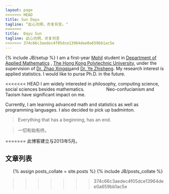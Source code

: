 ```yaml
---
layout: page
<<<<<<< HEAD
title: Sun Dayu
tagline: “此心光明，亦复何言。"
=======
title:  Dayu Sun
tagline: 此心光明，亦复何言
>>>>>>> 374c66c3aedec4f05dce13964dee0a659bb1ac5e
---
```

{% include JB/setup %}
I am a first-year [Mphil][] student in [Department of Applied
Mathematics][] , [The Hong Kong Polytechnic University][], under the
supervision of [Dr. Zhao Xingqiu][]and [Dr. Ye Zhisheng][]. My research
interest is applied statistics. I would like to purse Ph.D. in the
future.

<<<<<<< HEAD
I am widely interested in philosophy, computing science, social sciences
besides mathematics. <span style="color:white">Marxism,
</span>Neo-confucianism and Taoism have significant impact on me.

Currently, I am learning advanced math and statistics as well as
programming languages. I also decided to pick up badminton.

  [Mphil]: http://en.wikipedia.org/wiki/Master_of_Philosophy
  [Department of Applied Mathematics]: http://www.polyu.edu.hk/~ama/index.php
  [The Hong Kong Polytechnic University]: http://www.polyu.edu.hk/cpa/polyu/index.php
  [Dr. Zhao Xingqiu]: http://www.polyu.edu.hk/ama/staff/new/ZhaoXQ.htm
  [Dr. Ye Zhisheng]: http://www.yezhisheng.com

    
>Everything that has a beginning, has an end.
 
>一切有始有终。

<!--<ul class="posts">
  {% for post in site.posts %}
    <li><span>{{ post.date | date_to_string }}</span> &raquo; <a href="{{ BASE_PATH }}{{ post.url }}">{{ post.title }}</a></li>
  {% endfor %}
</ul>-->
=======
此博客建立与2013年5月。


## 文章列表


<ul>
  {% assign posts_collate = site.posts %}
  {% include JB/posts_collate %}
</ul>







>>>>>>> 374c66c3aedec4f05dce13964dee0a659bb1ac5e



